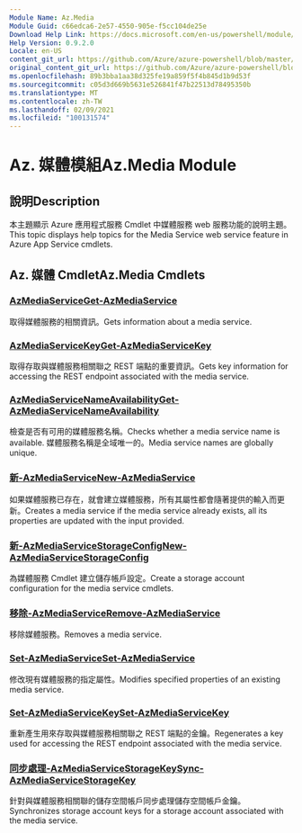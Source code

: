 ```yaml
---
Module Name: Az.Media
Module Guid: c66edca6-2e57-4550-905e-f5cc104de25e
Download Help Link: https://docs.microsoft.com/en-us/powershell/module/az.media
Help Version: 0.9.2.0
Locale: en-US
content_git_url: https://github.com/Azure/azure-powershell/blob/master/src/Media/Media/help/Az.Media.md
original_content_git_url: https://github.com/Azure/azure-powershell/blob/master/src/Media/Media/help/Az.Media.md
ms.openlocfilehash: 89b3bba1aa38d325fe19a859f5f4b845d1b9d53f
ms.sourcegitcommit: c05d3d669b5631e526841f47b22513d78495350b
ms.translationtype: MT
ms.contentlocale: zh-TW
ms.lasthandoff: 02/09/2021
ms.locfileid: "100131574"
---
```

# <span data-ttu-id="22d7f-101">Az. 媒體模組</span><span class="sxs-lookup"><span data-stu-id="22d7f-101">Az.Media Module</span></span>
## <span data-ttu-id="22d7f-102">說明</span><span class="sxs-lookup"><span data-stu-id="22d7f-102">Description</span></span>
<span data-ttu-id="22d7f-103">本主題顯示 Azure 應用程式服務 Cmdlet 中媒體服務 web 服務功能的說明主題。</span><span class="sxs-lookup"><span data-stu-id="22d7f-103">This topic displays help topics for the Media Service web service feature in Azure App Service cmdlets.</span></span>

## <span data-ttu-id="22d7f-104">Az. 媒體 Cmdlet</span><span class="sxs-lookup"><span data-stu-id="22d7f-104">Az.Media Cmdlets</span></span>
### [<span data-ttu-id="22d7f-105">AzMediaService</span><span class="sxs-lookup"><span data-stu-id="22d7f-105">Get-AzMediaService</span></span>](Get-AzMediaService.md)
<span data-ttu-id="22d7f-106">取得媒體服務的相關資訊。</span><span class="sxs-lookup"><span data-stu-id="22d7f-106">Gets information about a media service.</span></span>

### [<span data-ttu-id="22d7f-107">AzMediaServiceKey</span><span class="sxs-lookup"><span data-stu-id="22d7f-107">Get-AzMediaServiceKey</span></span>](Get-AzMediaServiceKey.md)
<span data-ttu-id="22d7f-108">取得存取與媒體服務相關聯之 REST 端點的重要資訊。</span><span class="sxs-lookup"><span data-stu-id="22d7f-108">Gets key information for accessing the REST endpoint associated with the media service.</span></span>

### [<span data-ttu-id="22d7f-109">AzMediaServiceNameAvailability</span><span class="sxs-lookup"><span data-stu-id="22d7f-109">Get-AzMediaServiceNameAvailability</span></span>](Get-AzMediaServiceNameAvailability.md)
<span data-ttu-id="22d7f-110">檢查是否有可用的媒體服務名稱。</span><span class="sxs-lookup"><span data-stu-id="22d7f-110">Checks whether a media service name is available.</span></span>
<span data-ttu-id="22d7f-111">媒體服務名稱是全域唯一的。</span><span class="sxs-lookup"><span data-stu-id="22d7f-111">Media service names are globally unique.</span></span>

### [<span data-ttu-id="22d7f-112">新-AzMediaService</span><span class="sxs-lookup"><span data-stu-id="22d7f-112">New-AzMediaService</span></span>](New-AzMediaService.md)
<span data-ttu-id="22d7f-113">如果媒體服務已存在，就會建立媒體服務，所有其屬性都會隨著提供的輸入而更新。</span><span class="sxs-lookup"><span data-stu-id="22d7f-113">Creates a media service if the media service already exists, all its properties are updated with the input provided.</span></span>

### [<span data-ttu-id="22d7f-114">新-AzMediaServiceStorageConfig</span><span class="sxs-lookup"><span data-stu-id="22d7f-114">New-AzMediaServiceStorageConfig</span></span>](New-AzMediaServiceStorageConfig.md)
<span data-ttu-id="22d7f-115">為媒體服務 Cmdlet 建立儲存帳戶設定。</span><span class="sxs-lookup"><span data-stu-id="22d7f-115">Create a storage account configuration for the media service cmdlets.</span></span>

### [<span data-ttu-id="22d7f-116">移除-AzMediaService</span><span class="sxs-lookup"><span data-stu-id="22d7f-116">Remove-AzMediaService</span></span>](Remove-AzMediaService.md)
<span data-ttu-id="22d7f-117">移除媒體服務。</span><span class="sxs-lookup"><span data-stu-id="22d7f-117">Removes a media service.</span></span>

### [<span data-ttu-id="22d7f-118">Set-AzMediaService</span><span class="sxs-lookup"><span data-stu-id="22d7f-118">Set-AzMediaService</span></span>](Set-AzMediaService.md)
<span data-ttu-id="22d7f-119">修改現有媒體服務的指定屬性。</span><span class="sxs-lookup"><span data-stu-id="22d7f-119">Modifies specified properties of an existing media service.</span></span>

### [<span data-ttu-id="22d7f-120">Set-AzMediaServiceKey</span><span class="sxs-lookup"><span data-stu-id="22d7f-120">Set-AzMediaServiceKey</span></span>](Set-AzMediaServiceKey.md)
<span data-ttu-id="22d7f-121">重新產生用來存取與媒體服務相關聯之 REST 端點的金鑰。</span><span class="sxs-lookup"><span data-stu-id="22d7f-121">Regenerates a key used for accessing the REST endpoint associated with the media service.</span></span>

### [<span data-ttu-id="22d7f-122">同步處理-AzMediaServiceStorageKey</span><span class="sxs-lookup"><span data-stu-id="22d7f-122">Sync-AzMediaServiceStorageKey</span></span>](Sync-AzMediaServiceStorageKey.md)
<span data-ttu-id="22d7f-123">針對與媒體服務相關聯的儲存空間帳戶同步處理儲存空間帳戶金鑰。</span><span class="sxs-lookup"><span data-stu-id="22d7f-123">Synchronizes storage account keys for a storage account associated with the media service.</span></span>

